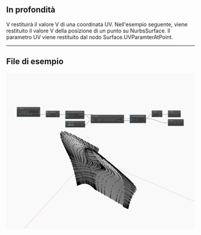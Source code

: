 ## In profondità
V restituirà il valore V di una coordinata UV. Nell'esempio seguente, viene restituito il valore V della posizione di un punto su NurbsSurface. Il parametro UV viene restituito dal nodo Surface.UVParamterAtPoint.
___
## File di esempio

![V](./Autodesk.DesignScript.Geometry.UV.V_img.jpg)

